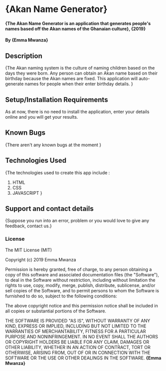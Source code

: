 # {Akan Name Generator}
#### {The Akan Name Generator is an application that generates people's names based off the Akan names of the Ghanaian culture}, {2019}
#### By **{Emma Mwanza}**
## Description
{The Akan naming system is the culture of naming children based on the days they were born. Any person can obtain an Akan name based on their birthday because the Akan names are fixed. This application will auto-generate names for people when their enter birthday details. }
## Setup/Installation Requirements
As at now, there is no need to install the application, enter your details online and you will get your results.
## Known Bugs
{There aren't any known bugs at the moment }
## Technologies Used
{The technologies used to create this app include :
1. HTML
2. CSS
3. JAVASCRIPT
}
## Support and contact details
{Suppose you run into an error, problem or you would love to give any feedback, contact us.}
### License
The MIT License (MIT)

Copyright (c) 2019 Emma Mwanza

Permission is hereby granted, free of charge, to any person obtaining a copy of this software and associated documentation files (the "Software"), to deal in the Software without restriction, including without limitation the rights to use, copy, modify, merge, publish, distribute, sublicense, and/or sell copies of the Software, and to permit persons to whom the Software is furnished to do so, subject to the following conditions:

The above copyright notice and this permission notice shall be included in all copies or substantial portions of the Software.

THE SOFTWARE IS PROVIDED "AS IS", WITHOUT WARRANTY OF ANY KIND, EXPRESS OR IMPLIED, INCLUDING BUT NOT LIMITED TO THE WARRANTIES OF MERCHANTABILITY, FITNESS FOR A PARTICULAR PURPOSE AND NONINFRINGEMENT. IN NO EVENT SHALL THE AUTHORS OR COPYRIGHT HOLDERS BE LIABLE FOR ANY CLAIM, DAMAGES OR OTHER LIABILITY, WHETHER IN AN ACTION OF CONTRACT, TORT OR OTHERWISE, ARISING FROM, OUT OF OR IN CONNECTION WITH THE SOFTWARE OR THE USE OR OTHER DEALINGS IN THE SOFTWARE. **{Emma Mwanza}**
  